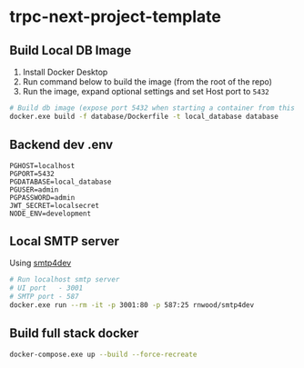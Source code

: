 # trpc-next-project-template

## Build Local DB Image

1. Install Docker Desktop
2. Run command below to build the image (from the root of the repo)
3. Run the image, expand optional settings and set Host port to `5432`

```sh
# Build db image (expose port 5432 when starting a container from this image via docker desktop)
docker.exe build -f database/Dockerfile -t local_database database
```

## Backend dev .env

```shell
PGHOST=localhost
PGPORT=5432
PGDATABASE=local_database
PGUSER=admin
PGPASSWORD=admin
JWT_SECRET=localsecret
NODE_ENV=development
```

## Local SMTP server

Using [smtp4dev](https://github.com/rnwood/smtp4dev)

```sh
# Run localhost smtp server
# UI port   - 3001
# SMTP port - 587
docker.exe run --rm -it -p 3001:80 -p 587:25 rnwood/smtp4dev
```

## Build full stack docker

```sh
docker-compose.exe up --build --force-recreate
```
